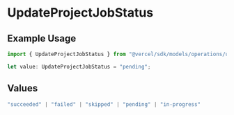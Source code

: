 # UpdateProjectJobStatus

## Example Usage

```typescript
import { UpdateProjectJobStatus } from "@vercel/sdk/models/operations/updateproject.js";

let value: UpdateProjectJobStatus = "pending";
```

## Values

```typescript
"succeeded" | "failed" | "skipped" | "pending" | "in-progress"
```